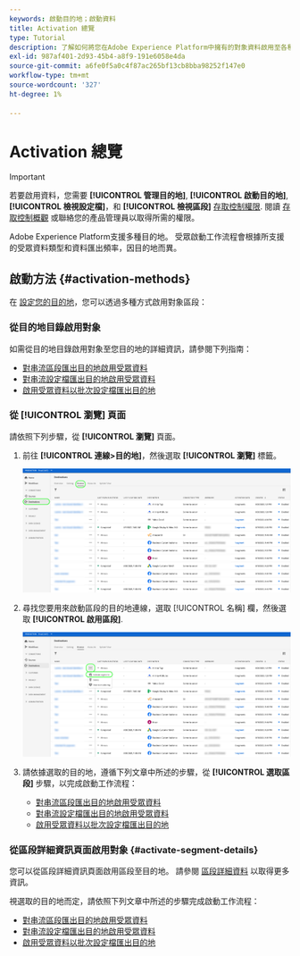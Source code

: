 ```yaml
---
keywords: 啟動目的地；啟動資料
title: Activation 總覽
type: Tutorial
description: 了解如何將您在Adobe Experience Platform中擁有的對象資料啟用至各種類型的目的地。
exl-id: 987af401-2d93-45b4-a8f9-191e6058e4da
source-git-commit: a6fe0f5a0c4f87ac265bf13cb8bba98252f147e0
workflow-type: tm+mt
source-wordcount: '327'
ht-degree: 1%

---
```


# Activation 總覽

>[!IMPORTANT]
> 
>若要啟用資料，您需要 **[!UICONTROL 管理目的地]**, **[!UICONTROL 啟動目的地]**, **[!UICONTROL 檢視設定檔]**，和 **[!UICONTROL 檢視區段]** [存取控制權限](/help/access-control/home.md#permissions). 閱讀 [存取控制概觀](/help/access-control/ui/overview.md) 或聯絡您的產品管理員以取得所需的權限。

Adobe Experience Platform支援多種目的地。 受眾啟動工作流程會根據所支援的受眾資料類型和資料匯出頻率，因目的地而異。

## 啟動方法 {#activation-methods}

在 [設定您的目的地](connect-destination.md)，您可以透過多種方式啟用對象區段：

### 從目的地目錄啟用對象

如需從目的地目錄啟用對象至您目的地的詳細資訊，請參閱下列指南：

* [對串流區段匯出目的地啟用受眾資料](activate-segment-streaming-destinations.md)
* [對串流設定檔匯出目的地啟用受眾資料](activate-streaming-profile-destinations.md)
* [啟用受眾資料以批次設定檔匯出目的地](activate-batch-profile-destinations.md)

### 從 [!UICONTROL 瀏覽] 頁面

請依照下列步驟，從 **[!UICONTROL 瀏覽]** 頁面。

1. 前往 **[!UICONTROL 連線>目的地]**，然後選取 **[!UICONTROL 瀏覽]** 標籤。

   ![「瀏覽」頁簽](../assets/ui/activation-overview/browse-tab.png)

1. 尋找您要用來啟動區段的目的地連線，選取 [!UICONTROL 名稱] 欄，然後選取 **[!UICONTROL 啟用區段]**.

   ![「啟用區段」按鈕](../assets/ui/activation-overview/activate-segments.png)

1. 請依據選取的目的地，遵循下列文章中所述的步驟，從 **[!UICONTROL 選取區段]** 步驟，以完成啟動工作流程：

   * [對串流區段匯出目的地啟用受眾資料](activate-segment-streaming-destinations.md)
   * [對串流設定檔匯出目的地啟用受眾資料](activate-streaming-profile-destinations.md)
   * [啟用受眾資料以批次設定檔匯出目的地](activate-batch-profile-destinations.md)

### 從區段詳細資訊頁面啟用對象 {#activate-segment-details}

您可以從區段詳細資訊頁面啟用區段至目的地。 請參閱 [區段詳細資料](../../segmentation/ui/overview.md#segment-details) 以取得更多資訊。

視選取的目的地而定，請依照下列文章中所述的步驟完成啟動工作流程：

* [對串流區段匯出目的地啟用受眾資料](activate-segment-streaming-destinations.md)
* [對串流設定檔匯出目的地啟用受眾資料](activate-streaming-profile-destinations.md)
* [啟用受眾資料以批次設定檔匯出目的地](activate-batch-profile-destinations.md)
